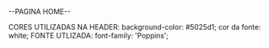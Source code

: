 --PAGINA HOME--


CORES UTILIZADAS NA HEADER:  background-color: #5025d1;  cor da fonte: white;
FONTE UTLIZADA:  font-family: 'Poppins';